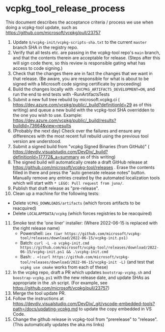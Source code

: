 # vcpkg_tool_release_process

This document describes the acceptance criteria / process we use when doing a vcpkg-tool update,
such as https://github.com/microsoft/vcpkg/pull/23757

1. Update `$/vcpkg-init/vcpkg-scripts-sha.txt` to the current `master` branch SHA in the registry
  repo.
2. Verify that all tests etc. are passing in the vcpkg-tool repo's `main` branch, and that the
  contents therein are acceptable for release. (Steps after this will sign code there, so this
  review is responsible gating what has access to code signing.)
3. Check that the changes there are in fact the changes that we want in that release. (Be aware,
  you are responsible for what is about to be signed with a Microsoft code signing certificate by
  proceeding)
4. Build the changes locally with `-DVCPKG_ARTIFACTS_DEVELOPMENT=ON`, and run the end to end tests
  with -RunArtifactsTests
5. Submit a new full tree rebuild by microsoft.vcpkg.ci (
  https://dev.azure.com/vcpkg/public/_build?definitionId=29 as of this writing) and queue a new
  build with the vcpkg-tool SHA overridden to the one you wish to use. Example:
  https://dev.azure.com/vcpkg/public/_build/results?buildId=73664&view=results
6. (Probably the next day) Check over the failures and ensure any differences with the most recent
  full rebuild using the previous tool version are understood.
7. Submit a signed build from "vcpkg Signed Binaries (from GitHub)" (
  https://devdiv.visualstudio.com/DevDiv/_build?definitionId=17772&_a=summary as of this writing)
8. The signed build will automatically create a draft GitHub release at
  https://github.com/microsoft/vcpkg-tool/releases . Erase the contents filled in there and press
  the "auto generate release notes" button. Manually remove any entries created by the automated
  localization tools which will start with `* LEGO: Pull request from juno/`.
9. Publish that draft release as "pre-release".
10. Clean up a machine for the following tests:
  * Delete `VCPKG_DOWNLOADS/artifacts` (which forces artifacts to be reacquired)
  * Delete `LOCALAPPDATA/vcpkg` (which forces registries to be reacquired)
11. Smoke test the 'one liner' installer: (Where 2022-06-15 is replaced with the right release name)
    * Powershell:
        `iex (iwr https://github.com/microsoft/vcpkg-tool/releases/download/2022-06-15/vcpkg-init.ps1)`
    * Batch:
        `curl -L -o vcpkg-init.cmd https://github.com/microsoft/vcpkg-tool/releases/download/2022-06-15/vcpkg-init.ps1 && .\vcpkg-init.cmd`
    * Bash:
        `. <(curl https://github.com/microsoft/vcpkg-tool/releases/download/2022-06-15/vcpkg-init -L)`
  (and test that `vcpkg use cmake` works from each of these)
12. In the vcpkg repo, draft a PR which updates `bootstrap-vcpkg.sh` and `boostrap-vcpkg.ps1`
  with the new release date, and update SHAs as appropriate in the .sh script. (For example, see
  https://github.com/microsoft/vcpkg/pull/23757)
13. Merge the tool update PR.
14. Follow the instructions at
https://devdiv.visualstudio.com/DevDiv/_git/vscode-embedded-tools?path=/docs/updating-vcpkg.md
to update the copy embedded in VS Code.
15. Change the github release in vcpkg-tool from "prerelease" to "release". (This automatically
  updates the aka.ms links)
